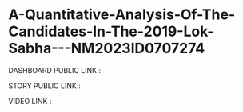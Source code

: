 # A-Quantitative-Analysis-Of-The-Candidates-In-The-2019-Lok-Sabha---NM2023ID0707274

DASHBOARD PUBLIC LINK : 

STORY PUBLIC LINK :

VIDEO LINK : 
